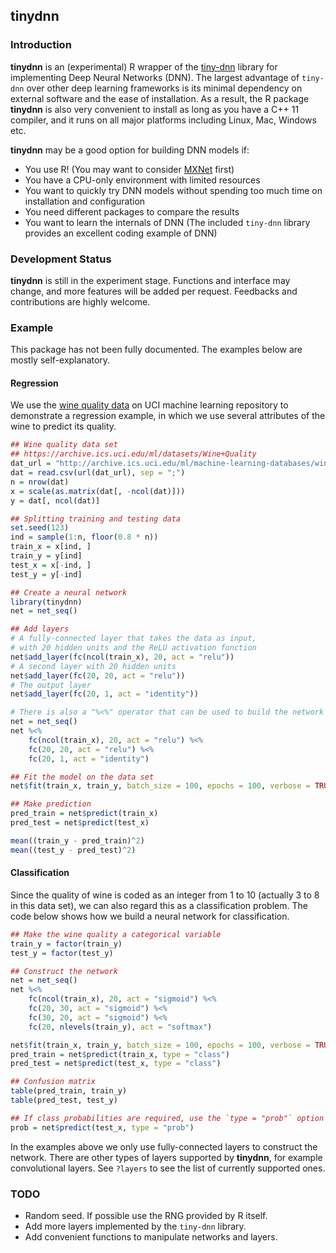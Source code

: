 ## tinydnn

### Introduction

**tinydnn** is an (experimental) R wrapper of the
[tiny-dnn](https://github.com/tiny-dnn/tiny-dnn) library for implementing
Deep Neural Networks (DNN). The largest advantage of `tiny-dnn` over other deep
learning frameworks is its minimal dependency on external software and the
ease of installation. As a result, the R package **tinydnn** is also very
convenient to install as long as you have a C++ 11 compiler, and it runs on
all major platforms including Linux, Mac, Windows etc.

**tinydnn** may be a good option for building DNN models if:

- You use R! (You may want to consider [MXNet](https://github.com/dmlc/mxnet) first)
- You have a CPU-only environment with limited resources
- You want to quickly try DNN models without spending too much time on
installation and configuration
- You need different packages to compare the results
- You want to learn the internals of DNN (The included `tiny-dnn` library
provides an excellent coding example of DNN)

### Development Status

**tinydnn** is still in the experiment stage. Functions and interface may change,
and more features will be added per request. Feedbacks and contributions are
highly welcome.

### Example

This package has not been fully documented. The examples below are mostly
self-explanatory.

#### Regression

We use the [wine quality data](https://archive.ics.uci.edu/ml/datasets/Wine+Quality)
on UCI machine learning repository to demonstrate a regression example, in which
we use several attributes of the wine to predict its quality.

```r
## Wine quality data set
## https://archive.ics.uci.edu/ml/datasets/Wine+Quality
dat_url = "http://archive.ics.uci.edu/ml/machine-learning-databases/wine-quality/winequality-red.csv"
dat = read.csv(url(dat_url), sep = ";")
n = nrow(dat)
x = scale(as.matrix(dat[, -ncol(dat)]))
y = dat[, ncol(dat)]

## Splitting training and testing data
set.seed(123)
ind = sample(1:n, floor(0.8 * n))
train_x = x[ind, ]
train_y = y[ind]
test_x = x[-ind, ]
test_y = y[-ind]

## Create a neural network
library(tinydnn)
net = net_seq()

## Add layers
# A fully-connected layer that takes the data as input,
# with 20 hidden units and the ReLU activation function
net$add_layer(fc(ncol(train_x), 20, act = "relu"))
# A second layer with 20 hidden units                                      
net$add_layer(fc(20, 20, act = "relu"))
# The output layer
net$add_layer(fc(20, 1, act = "identity"))

# There is also a "%<%" operator that can be used to build the network
net = net_seq()
net %<%
    fc(ncol(train_x), 20, act = "relu") %<%
    fc(20, 20, act = "relu") %<%
    fc(20, 1, act = "identity")

## Fit the model on the data set
net$fit(train_x, train_y, batch_size = 100, epochs = 100, verbose = TRUE)

## Make prediction
pred_train = net$predict(train_x)
pred_test = net$predict(test_x)

mean((train_y - pred_train)^2)
mean((test_y - pred_test)^2)
```

#### Classification

Since the quality of wine is coded as an integer from 1 to 10 (actually 3 to 8
in this data set), we can also regard this as a classification problem. The
code below shows how we build a neural network for classification.

```r
## Make the wine quality a categorical variable
train_y = factor(train_y)
test_y = factor(test_y)

## Construct the network
net = net_seq()
net %<%
    fc(ncol(train_x), 20, act = "sigmoid") %<%
    fc(20, 30, act = "sigmoid") %<%
    fc(30, 20, act = "sigmoid") %<%
    fc(20, nlevels(train_y), act = "softmax")

net$fit(train_x, train_y, batch_size = 100, epochs = 100, verbose = TRUE)
pred_train = net$predict(train_x, type = "class")
pred_test = net$predict(test_x, type = "class")

## Confusion matrix
table(pred_train, train_y)
table(pred_test, test_y)

## If class probabilities are required, use the `type = "prob"` option
prob = net$predict(test_x, type = "prob")
```

In the examples above we only use fully-connected layers to construct the
network. There are other types of layers supported by **tinydnn**, for example
convolutional layers. See `?layers` to see the list of currently supported ones.

### TODO

- Random seed. If possible use the RNG provided by R itself.
- Add more layers implemented by the `tiny-dnn` library.
- Add convenient functions to manipulate networks and layers.
